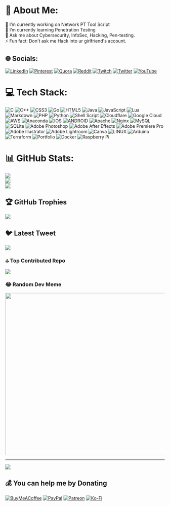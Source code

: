 # 💫 About Me:
🔭 I’m currently working on Network PT Tool Script<br>🌱 I’m currently learning Penetration Testing<br>💬 Ask me about Cybersecurity, InfoSec, Hacking, Pen-testing.<br>⚡ Fun fact: Don't ask me Hack into ur girlfriend's account.


## 🌐 Socials:
[![LinkedIn](https://img.shields.io/badge/LinkedIn-%230077B5.svg?logo=linkedin&logoColor=white)](https://linkedin.com/in/suhas1799) [![Pinterest](https://img.shields.io/badge/Pinterest-%23E60023.svg?logo=Pinterest&logoColor=white)](https://pinterest.com/gteksd) [![Quora](https://img.shields.io/badge/Quora-%23B92B27.svg?logo=Quora&logoColor=white)](https://quora.com/profile/Er-Suhas-Dhole) [![Reddit](https://img.shields.io/badge/Reddit-%23FF4500.svg?logo=Reddit&logoColor=white)](https://reddit.com/user/suhas-gtek) [![Twitch](https://img.shields.io/badge/Twitch-%239146FF.svg?logo=Twitch&logoColor=white)](https://twitch.tv/gteksd) [![Twitter](https://img.shields.io/badge/Twitter-%231DA1F2.svg?logo=Twitter&logoColor=white)](https://twitter.com/cr34t0r_Cyxac) [![YouTube](https://img.shields.io/badge/YouTube-%23FF0000.svg?logo=YouTube&logoColor=white)](https://youtube.com/@don-t_be_a_n00b) 

# 💻 Tech Stack:
![C](https://img.shields.io/badge/c-%2300599C.svg?style=plastic&logo=c&logoColor=white) ![C++](https://img.shields.io/badge/c++-%2300599C.svg?style=plastic&logo=c%2B%2B&logoColor=white) ![CSS3](https://img.shields.io/badge/css3-%231572B6.svg?style=plastic&logo=css3&logoColor=white) ![Go](https://img.shields.io/badge/go-%2300ADD8.svg?style=plastic&logo=go&logoColor=white) ![HTML5](https://img.shields.io/badge/html5-%23E34F26.svg?style=plastic&logo=html5&logoColor=white) ![Java](https://img.shields.io/badge/java-%23ED8B00.svg?style=plastic&logo=java&logoColor=white) ![JavaScript](https://img.shields.io/badge/javascript-%23323330.svg?style=plastic&logo=javascript&logoColor=%23F7DF1E) ![Lua](https://img.shields.io/badge/lua-%232C2D72.svg?style=plastic&logo=lua&logoColor=white) ![Markdown](https://img.shields.io/badge/markdown-%23000000.svg?style=plastic&logo=markdown&logoColor=white) ![PHP](https://img.shields.io/badge/php-%23777BB4.svg?style=plastic&logo=php&logoColor=white) ![Python](https://img.shields.io/badge/python-3670A0?style=plastic&logo=python&logoColor=ffdd54) ![Shell Script](https://img.shields.io/badge/shell_script-%23121011.svg?style=plastic&logo=gnu-bash&logoColor=white) ![Cloudflare](https://img.shields.io/badge/Cloudflare-F38020?style=plastic&logo=Cloudflare&logoColor=white) ![Google Cloud](https://img.shields.io/badge/Google%20Cloud-%234285F4.svg?style=plastic&logo=google-cloud&logoColor=white) ![AWS](https://img.shields.io/badge/AWS-%23FF9900.svg?style=plastic&logo=amazon-aws&logoColor=white) ![Anaconda](https://img.shields.io/badge/Anaconda-%2344A833.svg?style=plastic&logo=anaconda&logoColor=white) ![IOS](https://img.shields.io/badge/IOS-%2320232a.svg?style=plastic&logo=apple&logoColor=white) ![ANDROID](https://img.shields.io/badge/android-%2320232a.svg?style=plastic&logo=android&logoColor=%a4c639) ![Apache](https://img.shields.io/badge/apache-%23D42029.svg?style=plastic&logo=apache&logoColor=white) ![Nginx](https://img.shields.io/badge/nginx-%23009639.svg?style=plastic&logo=nginx&logoColor=white) ![MySQL](https://img.shields.io/badge/mysql-%2300f.svg?style=plastic&logo=mysql&logoColor=white) ![SQLite](https://img.shields.io/badge/sqlite-%2307405e.svg?style=plastic&logo=sqlite&logoColor=white) ![Adobe Photoshop](https://img.shields.io/badge/adobephotoshop-%2331A8FF.svg?style=plastic&logo=adobephotoshop&logoColor=white) ![Adobe After Effects](https://img.shields.io/badge/Adobe%20After%20Effects-9999FF.svg?style=plastic&logo=Adobe%20After%20Effects&logoColor=white) ![Adobe Premiere Pro](https://img.shields.io/badge/Adobe%20Premiere%20Pro-9999FF.svg?style=plastic&logo=Adobe%20Premiere%20Pro&logoColor=white) ![Adobe Illustrator](https://img.shields.io/badge/adobeillustrator-%23FF9A00.svg?style=plastic&logo=adobeillustrator&logoColor=white) ![Adobe Lightroom](https://img.shields.io/badge/Adobe%20Lightroom-31A8FF.svg?style=plastic&logo=Adobe%20Lightroom&logoColor=white) ![Canva](https://img.shields.io/badge/Canva-%2300C4CC.svg?style=plastic&logo=Canva&logoColor=white) ![LINUX](https://img.shields.io/badge/Linux-FCC624?style=plastic&logo=linux&logoColor=black) ![Arduino](https://img.shields.io/badge/-Arduino-00979D?style=plastic&logo=Arduino&logoColor=white) ![Terraform](https://img.shields.io/badge/terraform-%235835CC.svg?style=plastic&logo=terraform&logoColor=white) ![Portfolio](https://img.shields.io/badge/Portfolio-%23000000.svg?style=plastic&logo=firefox&logoColor=#FF7139) ![Docker](https://img.shields.io/badge/docker-%230db7ed.svg?style=plastic&logo=docker&logoColor=white) ![Raspberry Pi](https://img.shields.io/badge/-RaspberryPi-C51A4A?style=plastic&logo=Raspberry-Pi)
# 📊 GitHub Stats:
![](https://github-readme-stats.vercel.app/api?username=gteksd&theme=blue-green&hide_border=false&include_all_commits=true&count_private=true)<br/>
![](https://github-readme-streak-stats.herokuapp.com/?user=gteksd&theme=blue-green&hide_border=false)<br/>
![](https://github-readme-stats.vercel.app/api/top-langs/?username=gteksd&theme=blue-green&hide_border=false&include_all_commits=true&count_private=true&layout=compact)

## 🏆 GitHub Trophies
![](https://github-profile-trophy.vercel.app/?username=gteksd&theme=darkhub&no-frame=false&no-bg=true&margin-w=4)

## 🐦 Latest Tweet
[![](https://gtce.itsvg.in/api?username=cr34t0r_Cyxac)](https://github.com/VishwaGauravIn/github-twitter-card-embed)

### 🔝 Top Contributed Repo
![](https://github-contributor-stats.vercel.app/api?username=gteksd&limit=5&theme=dark&combine_all_yearly_contributions=true)

### 😂 Random Dev Meme
<img src="https://rm.up.railway.app/" width="512px"/>

---
[![](https://visitcount.itsvg.in/api?id=gteksd&icon=0&color=0)](https://visitcount.itsvg.in)

  ## 💰 You can help me by Donating
  [![BuyMeACoffee](https://img.shields.io/badge/Buy%20Me%20a%20Coffee-ffdd00?style=for-the-badge&logo=buy-me-a-coffee&logoColor=black)](https://buymeacoffee.com/gteksd) [![PayPal](https://img.shields.io/badge/PayPal-00457C?style=for-the-badge&logo=paypal&logoColor=white)](https://paypal.me/gteksd) [![Patreon](https://img.shields.io/badge/Patreon-F96854?style=for-the-badge&logo=patreon&logoColor=white)](https://patreon.com/gteksd) [![Ko-Fi](https://img.shields.io/badge/Ko--fi-F16061?style=for-the-badge&logo=ko-fi&logoColor=white)](https://ko-fi.com/gteksd) 

  
<!-- Proudly created with GPRM ( https://gprm.itsvg.in ) -->
